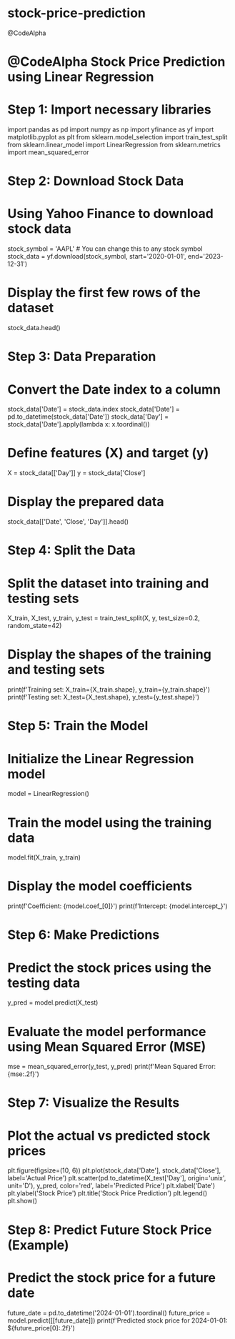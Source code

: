 # stock-price-prediction
@CodeAlpha
# @CodeAlpha Stock Price Prediction using Linear Regression

# Step 1: Import necessary libraries
import pandas as pd
import numpy as np
import yfinance as yf
import matplotlib.pyplot as plt
from sklearn.model_selection import train_test_split
from sklearn.linear_model import LinearRegression
from sklearn.metrics import mean_squared_error

# Step 2: Download Stock Data
# Using Yahoo Finance to download stock data
stock_symbol = 'AAPL'  # You can change this to any stock symbol
stock_data = yf.download(stock_symbol, start='2020-01-01', end='2023-12-31')

# Display the first few rows of the dataset
stock_data.head()
# Step 3: Data Preparation
# Convert the Date index to a column
stock_data['Date'] = stock_data.index
stock_data['Date'] = pd.to_datetime(stock_data['Date'])
stock_data['Day'] = stock_data['Date'].apply(lambda x: x.toordinal())

# Define features (X) and target (y)
X = stock_data[['Day']]
y = stock_data['Close']

# Display the prepared data
stock_data[['Date', 'Close', 'Day']].head()
# Step 4: Split the Data
# Split the dataset into training and testing sets
X_train, X_test, y_train, y_test = train_test_split(X, y, test_size=0.2, random_state=42)

# Display the shapes of the training and testing sets
print(f'Training set: X_train={X_train.shape}, y_train={y_train.shape}')
print(f'Testing set: X_test={X_test.shape}, y_test={y_test.shape}')


# Step 5: Train the Model
# Initialize the Linear Regression model
model = LinearRegression()

# Train the model using the training data
model.fit(X_train, y_train)

# Display the model coefficients
print(f'Coefficient: {model.coef_[0]}')
print(f'Intercept: {model.intercept_}')



# Step 6: Make Predictions
# Predict the stock prices using the testing data
y_pred = model.predict(X_test)

# Evaluate the model performance using Mean Squared Error (MSE)
mse = mean_squared_error(y_test, y_pred)
print(f'Mean Squared Error: {mse:.2f}')


# Step 7: Visualize the Results
# Plot the actual vs predicted stock prices
plt.figure(figsize=(10, 6))
plt.plot(stock_data['Date'], stock_data['Close'], label='Actual Price')
plt.scatter(pd.to_datetime(X_test['Day'], origin='unix', unit='D'), y_pred, color='red', label='Predicted Price')
plt.xlabel('Date')
plt.ylabel('Stock Price')
plt.title('Stock Price Prediction')
plt.legend()
plt.show()



# Step 8: Predict Future Stock Price (Example)
# Predict the stock price for a future date
future_date = pd.to_datetime('2024-01-01').toordinal()
future_price = model.predict([[future_date]])
print(f'Predicted stock price for 2024-01-01: ${future_price[0]:.2f}')



